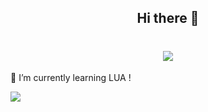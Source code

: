 <h2 align="center"> Hi there 👋 </h2>

<h1 align="center">
    <img src="https://readme-typing-svg.herokuapp.com/?font=Righteous&size=35&center=true&vCenter=true&width=500&height=70&duration=4000&lines=Hi+There!+👋;+I'm+test+test!;" />
</h1>


🌱 I’m currently learning LUA !

<img src="https://github-readme-stats.vercel.app/api/top-langs/?username=AntoPAA&theme=radical&layout=compact" />

